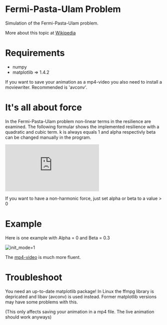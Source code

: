 # Fermi-Pasta-Ulam Problem
Simulation of the Fermi-Pasta-Ulam problem.

More about this topic at [Wikipedia](https://en.wikipedia.org/wiki/Fermi%E2%80%93Pasta%E2%80%93Ulam_problem)

# Requirements

* numpy
* matplotlib => 1.4.2

If you want to save your animation as a mp4-video you also need to install a moviewriter.
Recommended is 'avconv'.

# It's all about force
In the Fermi-Pasta-Ulam problem non-linear terms in the resilience are examined. The following formular shows the implemented resilience with a quadratic and cubic term. k is always equals 1 and alpha respectivly beta can be changed manually in the program.

![force](http://www.sciweavers.org/tex2img.php?eq=F%20%3D%20k%20%28%20%5CDelta%20x_1%20-%20%20%5CDelta%20x_2%20%29%20%2B%20%20%5Calpha%20%28%20%5CDelta%20x_1%5E2%20-%20%20%5CDelta%20x_2%5E2%20%29%20%2B%20%20%5Cbeta%20%28%20%5CDelta%20x_1%5E3%20-%20%20%5CDelta%20x_2%5E3%20%29%20&bc=White&fc=Black&im=jpg&fs=12&ff=arev&edit=0)

If you want to have a non-harmonic force, just set alpha or beta to a value > 0

# Example
Here is one example with Alpha = 0 and Beta = 0.3

![init_mode=1](https://raw.githubusercontent.com/libeanim/fpu-problem/master/example/im_a0_b0.3_1.gif)

The [mp4-video](https://raw.githubusercontent.com/libeanim/fpu-problem/master/example/im_a0_b0.3_1.mp4) is much more fluent.

# Troubleshoot
You need an up-to-date matplotlib package! In Linux the ffmpg library is depricated and libav (avconv) is used instead. Former matplotlib versions may have some problems with this.

(This only affects saving your animation in a mp4 file. The live animation should work anyways)
